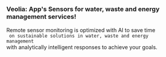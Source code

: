 # <h3>Veolia: App's Sensors for water, waste and energy management services!</h3>

Remote sensor monitoring is optimized with AI to save time <code><br />  on sustainable solutions in water, 
        waste and energy management </code><br />  with analytically intelligent responses to achieve your goals.
